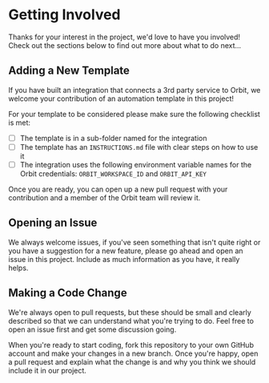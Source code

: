 # Getting Involved
 
Thanks for your interest in the project, we'd love to have you involved! Check out the sections below to find out more about what to do next...
## Adding a New Template

If you have built an integration that connects a 3rd party service to Orbit, we welcome your contribution of an automation template in this project!

For your template to be considered please make sure the following checklist is met:

* [ ] The template is in a sub-folder named for the integration
* [ ] The template has an `INSTRUCTIONS.md` file with clear steps on how to use it
* [ ] The integration uses the following environment variable names for the Orbit credentials: `ORBIT_WORKSPACE_ID` and `ORBIT_API_KEY`

Once you are ready, you can open up a new pull request with your contribution and a member of the Orbit team will review it.
## Opening an Issue
 
We always welcome issues, if you've seen something that isn't quite right or you have a suggestion for a new feature, please go ahead and open an issue in this project. Include as much information as you have, it really helps.
 
## Making a Code Change
 
We're always open to pull requests, but these should be small and clearly described so that we can understand what you're trying to do. Feel free to open an issue first and get some discussion going.
 
When you're ready to start coding, fork this repository to your own GitHub account and make your changes in a new branch. Once you're happy, open a pull request and explain what the change is and why you think we should include it in our project.
 